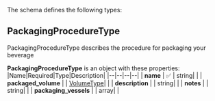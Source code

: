 The schema defines the following types:

## PackagingProcedureType 

PackagingProcedureType describes the procedure for packaging your beverage

**PackagingProcedureType** is an object with these properties:
|Name|Required|Type|Description|
|--|--|--|--|
| **name** | :white_check_mark: | string|  |
| **packaged_volume** |  | [VolumeType](measureable_units.json.md#volumetype)|  |
| **description** |  | string|  |
| **notes** |  | string|  |
| **packaging_vessels** |  | array|  |

